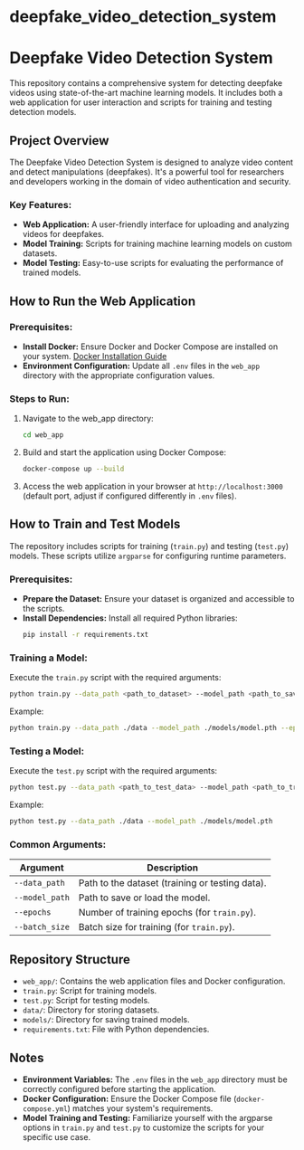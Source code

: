 # deepfake_video_detection_system
# Deepfake Video Detection System

This repository contains a comprehensive system for detecting deepfake videos using state-of-the-art machine learning models. It includes both a web application for user interaction and scripts for training and testing detection models.

## Project Overview

The Deepfake Video Detection System is designed to analyze video content and detect manipulations (deepfakes). It's a powerful tool for researchers and developers working in the domain of video authentication and security.

### Key Features:

- **Web Application:** A user-friendly interface for uploading and analyzing videos for deepfakes.
- **Model Training:** Scripts for training machine learning models on custom datasets.
- **Model Testing:** Easy-to-use scripts for evaluating the performance of trained models.

## How to Run the Web Application

### Prerequisites:

- **Install Docker:** Ensure Docker and Docker Compose are installed on your system. [Docker Installation Guide](https://docs.docker.com/get-docker/)
- **Environment Configuration:** Update all `.env` files in the `web_app` directory with the appropriate configuration values.

### Steps to Run:

1. Navigate to the web_app directory:
   ```bash
   cd web_app
   ```

2. Build and start the application using Docker Compose:
   ```bash
   docker-compose up --build
   ```

3. Access the web application in your browser at `http://localhost:3000` (default port, adjust if configured differently in `.env` files).

## How to Train and Test Models

The repository includes scripts for training (`train.py`) and testing (`test.py`) models. These scripts utilize `argparse` for configuring runtime parameters.

### Prerequisites:

- **Prepare the Dataset:** Ensure your dataset is organized and accessible to the scripts.
- **Install Dependencies:** Install all required Python libraries:
  ```bash
  pip install -r requirements.txt
  ```

### Training a Model:

Execute the `train.py` script with the required arguments:

```bash
python train.py --data_path <path_to_dataset> --model_path <path_to_save_model> --epochs <number_of_epochs> --batch_size <batch_size>
```

Example:
```bash
python train.py --data_path ./data --model_path ./models/model.pth --epochs 20 --batch_size 32
```

### Testing a Model:

Execute the `test.py` script with the required arguments:

```bash
python test.py --data_path <path_to_test_data> --model_path <path_to_trained_model>
```

Example:
```bash
python test.py --data_path ./data --model_path ./models/model.pth
```

### Common Arguments:

| Argument | Description |
|----------|-------------|
| `--data_path` | Path to the dataset (training or testing data). |
| `--model_path` | Path to save or load the model. |
| `--epochs` | Number of training epochs (for `train.py`). |
| `--batch_size` | Batch size for training (for `train.py`). |

## Repository Structure

- `web_app/`: Contains the web application files and Docker configuration.
- `train.py`: Script for training models.
- `test.py`: Script for testing models.
- `data/`: Directory for storing datasets.
- `models/`: Directory for saving trained models.
- `requirements.txt`: File with Python dependencies.

## Notes

- **Environment Variables:** The `.env` files in the `web_app` directory must be correctly configured before starting the application.
- **Docker Configuration:** Ensure the Docker Compose file (`docker-compose.yml`) matches your system's requirements.
- **Model Training and Testing:** Familiarize yourself with the argparse options in `train.py` and `test.py` to customize the scripts for your specific use case.
